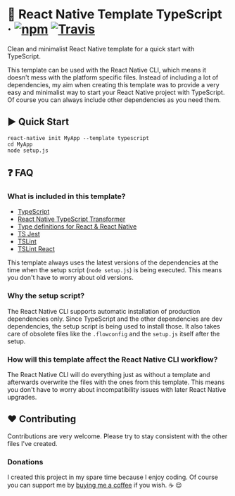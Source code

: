 # :space_invader: React Native Template TypeScript · [![npm](https://img.shields.io/npm/v/react-native-template-typescript.svg)](https://www.npmjs.com/package/react-native-template-typescript) [![Travis](https://img.shields.io/travis/emin93/react-native-template-typescript.svg)](https://travis-ci.org/emin93/react-native-template-typescript)

Clean and minimalist React Native template for a quick start with TypeScript.

This template can be used with the React Native CLI, which means it doesn't mess with the platform specific files. Instead of including a lot of dependencies, my aim when creating this template was to provide a very easy and minimalist way to start your React Native project with TypeScript. Of course you can always include other dependencies as you need them.

## :arrow_forward: Quick Start

```
react-native init MyApp --template typescript
cd MyApp
node setup.js
```

## :question: FAQ

### What is included in this template?

- [TypeScript](https://github.com/Microsoft/TypeScript)
- [React Native TypeScript Transformer](https://github.com/ds300/react-native-typescript-transformer)
- [Type definitions for React & React Native](https://github.com/DefinitelyTyped/DefinitelyTyped)
- [TS Jest](https://github.com/kulshekhar/ts-jest)
- [TSLint](https://github.com/palantir/tslint)
- [TSLint React](https://github.com/palantir/tslint-react)

This template always uses the latest versions of the dependencies at the time when the setup script (`node setup.js`) is being executed. This means you don't have to worry about old versions.

### Why the setup script?

The React Native CLI supports automatic installation of production dependencies only. Since TypeScript and the other dependencies are dev dependencies, the setup script is being used to install those. It also takes care of obsolete files like the `.flowconfig` and the `setup.js` itself after the setup.

### How will this template affect the React Native CLI workflow?

The React Native CLI will do everything just as without a template and afterwards overwrite the files with the ones from this template. This means you don't have to worry about incompatibility issues with later React Native upgrades.

## :hearts: Contributing

Contributions are very welcome. Please try to stay consistent with the other files I've created.

### Donations

I created this project in my spare time because I enjoy coding. Of course you can support me by [buying me a coffee](https://www.paypal.me/emin93) if you wish. :coffee: :relieved:
